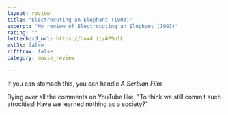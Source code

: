 ```yaml
---
layout: review
title: "Electrocuting an Elephant (1903)"
excerpt: "My review of Electrocuting an Elephant (1903)"
rating: ""
letterboxd_url: https://boxd.it/4P9o1L
mst3k: false
rifftrax: false
category: movie_review

---
```


If you can stomach this, you can handle <i>A Serbian Film</i>

Dying over all the comments on YouTube like, "To think we still commit such atrocities! Have we learned nothing as a society?"